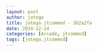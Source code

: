 ```yaml
---
layout: post
author: jotego
title: jotego.jtcommnd - 3b2a2fa
date: 2024-12-14
categories: [Arcade, jtcommnd]
tags: [jotego.jtcommnd]
---
```


